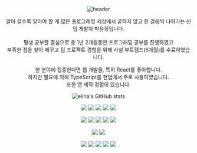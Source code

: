 <div align="center">
  
![header](https://capsule-render.vercel.app/api?type=slice&color=timeGradient&height=200&section=header&text=Junior%20Developer%20Elina&fontAlign=50&fontSize=60&fontColor=d6ace6&reversal=true&animation=fadeIn&fontAlignY=50)

  <p>
    알아 갈수록 알아야 할 게 많은 프로그래밍 세상에서 굴하지 않고 한 걸음씩 나아가는 신입 개발자 박윤정입니다. <br/> <br/>
    평생 공부할 결심으로 총 1년 2개월동안 프로그래밍 공부를 진행하였고 <br/>
    부족한 점을 찾아 메꾸고 팀 프로젝트 경험을 위해 사설 부트캠프(6개월)를 수료하였습니다. <br/>
  </p>
  <p>
    한 분야에 집중한다면 웹 개발을, 특히 React를 좋아합니다. <br/>
    하지만 필요에 의해 TypeScript를 현업에서 주로 사용하였습니다.<br/>
    또한 앱 제작 경험이 있습니다.
  </p>

![elina's GitHub stats](https://github-readme-stats.vercel.app/api?username=elinapark0818&show_icons=true&theme=gotham)
  
  


  <p>
    <img src="https://img.shields.io/badge/react-61DAFB?style=for-the-badge&logo=react&logoColor=black">
    <img src="https://img.shields.io/badge/javascript-F7DF1E?style=for-the-badge&logo=javascript&logoColor=black">
    <img src="https://img.shields.io/badge/typescript-3178C6?style=for-the-badge&logo=typescript&logoColor=black">
    <img src="https://img.shields.io/badge/Node.js-339933?style=for-the-badge&logo=Node.js&logoColor=white">
    <img src="https://img.shields.io/badge/Flutter-02569B?style=for-the-badge&logo=Flutter&logoColor=black">
  </p>

  <p>
    <img src="https://img.shields.io/badge/CSS3-1572B6?style=for-the-badge&logo=CSS3&logoColor=black">
    <img src="https://img.shields.io/badge/styled-components-DB7093?style=for-the-badge&logo=styled-components&logoColor=black">
    <img src="https://img.shields.io/badge/Tailwind CSS-06B6D4?style=for-the-badge&logo=Tailwind Css&logoColor=black">
    <img src="https://img.shields.io/badge/Sass-CC6699?style=for-the-badge&logo=Sass&logoColor=black">
    <img src="https://img.shields.io/badge/PostCSS-DD3A0A?style=for-the-badge&logo=PostCSS&logoColor=black">
  </p>
  
  <p>
    <img src="https://img.shields.io/badge/Redux-764ABC?style=for-the-badge&logo=Redux&logoColor=black">
    <img src="https://img.shields.io/badge/Recoil-018EF5?style=for-the-badge&logo=Recoil&logoColor=black">  
  </p>
  
  <p>
    <img src="https://img.shields.io/badge/GitHub-gray?style=flat&logo=GitHub&logoColor=black"/>
    <img src="https://img.shields.io/badge/Git-blue?style=flat&logo=Git&logoColor=F05032"/>
    <img src="https://img.shields.io/badge/Notion-b4f5bd?style=flat&logo=Notion&logoColor=black"/>
    <img src="https://img.shields.io/badge/Slack-4A154B?style=flat&logo=Slack&logoColor=black"/>
    <img src="https://img.shields.io/badge/Jira-green?style=flat&logo=Jira&logoColor=0052CC"/>
  </p>
</div>
